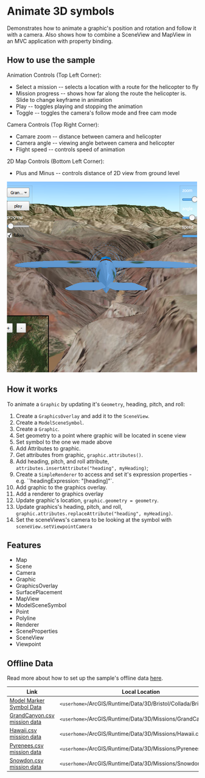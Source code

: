 # Animate 3D symbols
Demonstrates how to animate a graphic's position and rotation and follow it with a camera. Also shows how to combine a SceneView and MapView in an MVC application with property binding.

## How to use the sample

Animation Controls (Top Left Corner):
 - Select a mission -- selects a location with a route for the helicopter to fly
 - Mission progress -- shows how far along the route the helicopter is. Slide to change keyframe in animation
 - Play -- toggles playing and stopping the animation
 - Toggle -- toggles the camera's follow mode and free cam mode
 
Camera Controls (Top Right Corner):
 - Camare zoom -- distance between camera and helicopter
 - Camera angle -- viewing angle between camera and helicopter
 - Flight speed -- controls speed of animation

 2D Map Controls (Bottom Left Corner):
 - Plus and Minus -- controls distance of 2D view from ground level

![](screenshot.png)

## How it works
To animate a `Graphic` by updating it's `Geometry`, heading, pitch, and roll:

1. Create a ```GraphicsOverlay``` and add it to the ```SceneView```.
2. Create a ```ModelSceneSymbol```.
3. Create a ```Graphic```.
 1. Set geometry to a point where graphic will be located in scene view
 2. Set symbol to the one we made above
4. Add Attributes to graphic.
 1. Get attributes from graphic, `graphic.attributes()`.
 2. Add heading, pitch, and roll attribute, `attributes.insertAttribute("heading", myHeading)`;
5. Create a ```SimpleRenderer``` to access and set it's expression properties - e.g. ``headingExpression: "[heading]"`.
6. Add graphic to the graphics overlay.
7. Add a renderer to graphics overlay
8. Update graphic's location, `graphic.geometry = geometry`.
9. Update graphics's heading, pitch, and roll, `graphic.attributes.replaceAttribute("heading", myHeading)`.
10. Set the sceneViews's camera to be looking at the symbol with `sceneView.setViewpointCamera`

## Features
 - Map
 - Scene
 - Camera
 - Graphic
 - GraphicsOverlay
 - SurfacePlacement
 - MapView
 - ModelSceneSymbol
 - Point
 - Polyline
 - Renderer
 - SceneProperties
 - SceneView
 - Viewpoint
 
## Offline Data
Read more about how to set up the sample's offline data [here](http://links.esri.com/ArcGISRuntimeQtSamples).

Link | Local Location
---------|-------|
|[Model Marker Symbol Data](https://www.arcgis.com/home/item.html?id=681d6f7694644709a7c830ec57a2d72b)| `<userhome>`/ArcGIS/Runtime/Data/3D/Bristol/Collada/Bristol.dae |
|[GrandCanyon.csv mission data](https://www.arcgis.com/home/item.html?id=290f0c571c394461a8b58b6775d0bd63)| `<userhome>`/ArcGIS/Runtime/Data/3D/Missions/GrandCanyon.csv |
|[Hawaii.csv mission data](https://www.arcgis.com/home/item.html?id=e87c154fb9c2487f999143df5b08e9b1)| `<userhome>`/ArcGIS/Runtime/Data/3D/Missions/Hawaii.csv |
|[Pyrenees.csv mission data](https://www.arcgis.com/home/item.html?id=5a9b60cee9ba41e79640a06bcdf8084d)| `<userhome>`/ArcGIS/Runtime/Data/3D/Missions/Pyrenees.csv |
|[Snowdon.csv mission data](https://www.arcgis.com/home/item.html?id=12509ffdc684437f8f2656b0129d2c13)| `<userhome>`/ArcGIS/Runtime/Data/3D/Missions/Snowdon.csv |

